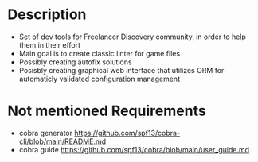 # Description

- Set of dev tools for Freelancer Discovery community, in order to help them in their effort
- Main goal is to create classic linter for game files
- Possibly creating autofix solutions
- Posisbly creating graphical web interface that utilizes ORM for automaticly validated configuration management

# Not mentioned Requirements

- cobra generator https://github.com/spf13/cobra-cli/blob/main/README.md
- cobra guide https://github.com/spf13/cobra/blob/main/user_guide.md
